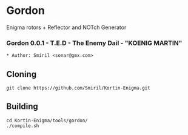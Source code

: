 # Gordon
 Enigma rotors + Reflector and NOTch Generator
### Gordon 0.0.1 - T.E.D - The Enemy Dail - "KOENIG MARTIN"

```
* Author: Smiril <sonar@gmx.com>

```

## Cloning

```
git clone https://github.com/Smiril/Kortin-Enigma.git
```

## Building

```
cd Kortin-Enigma/tools/gordon/
./compile.sh

```

